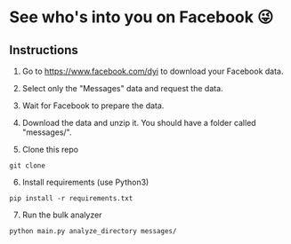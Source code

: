 # See who's into you on Facebook 😜

## Instructions
1. Go to https://www.facebook.com/dyi to download your Facebook data. 

2. Select only the "Messages" data and request the data.

3. Wait for Facebook to prepare the data. 

4. Download the data and unzip it. You should have a folder called "messages/".


5. Clone this repo
```
git clone 
```

6. Install requirements (use Python3)
```
pip install -r requirements.txt
```

7. Run the bulk analyzer
```
python main.py analyze_directory messages/
```
